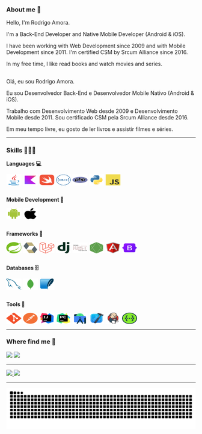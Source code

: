 ### About me 📌

Hello, I'm Rodrigo Amora. <br>

I'm a Back-End Developer and Native Mobile Developer (Android & iOS).

I have been working with Web Development since 2009 and with Mobile Development since 2011.
I'm certified CSM by Srcum Alliance since 2016.

In my free time, I like read books and watch movies and series.

##

Olá, eu sou Rodrigo Amora. <br>

Eu sou Desenvolvedor Back-End e Desenvolvedor Mobile Nativo (Android & iOS).

Trabalho com Desenvolvimento Web desde 2009 e Desenvolvimento Mobile desde 2011.
Sou certificado CSM pela Srcum Alliance desde 2016.

Em meu tempo livre, eu gosto de ler livros e assistir filmes e séries.


  
<hr>

<h3> Skills 👨🏽‍💻 </h3>

<b> Languages 💻 </b>
<div style="display: inline_block">
  <img align="center" alt="RodrigoAmora-Java" height="30" width="40" src="https://raw.githubusercontent.com/devicons/devicon/master/icons/java/java-original.svg" />
  
  <img align="center" alt="RodrigoAmora-Kotlin" height="30" width="40" src="https://raw.githubusercontent.com/devicons/devicon/master/icons/kotlin/kotlin-original.svg" />
  
  <img align="center" alt="RodrigoAmora-Swift" height="30" width="40" src="https://raw.githubusercontent.com/devicons/devicon/master/icons/swift/swift-original.svg" />
  
  <img align="center" alt="RodrigoAmora-ObjC" height="30" width="40" src="https://raw.githubusercontent.com/devicons/devicon/master/icons/objectivec/objectivec-plain.svg" />
  
  <img align="center" alt="RodrigoAmora-PHP" height="30" width="40" src="https://raw.githubusercontent.com/devicons/devicon/master/icons/php/php-original.svg" />
  
  <img align="center" alt="RodrigoAmora-Python" height="30" width="40" src="https://raw.githubusercontent.com/devicons/devicon/master/icons/python/python-original.svg" />
  
  <img align="center" alt="RodrigoAmora-JS" height="30" width="40" src="https://raw.githubusercontent.com/devicons/devicon/master/icons/javascript/javascript-original.svg" />
</div>

##

<b> Mobile Development 📱 </b>
<div style="display: inline_block">
  <img align="center" alt="RodrigoAmora-Android" height="30" width="40" src="https://raw.githubusercontent.com/devicons/devicon/master/icons/android/android-plain.svg" />
  
  <img align="center" alt="RodrigoAmora-Apple" height="30" width="40" src="https://raw.githubusercontent.com/devicons/devicon/master/icons/apple/apple-original.svg" />
</div>

##

<b> Frameworks 🔧 </b>
<div style="display: inline_block">
  <img align="center" alt="RodrigoAmora-Spring" height="30" width="40" src="https://raw.githubusercontent.com/devicons/devicon/master/icons/spring/spring-original.svg" />

  <img align="center" alt="RodrigoAmora-hibernate" height="30" width="40" src="https://raw.githubusercontent.com/devicons/devicon/master/icons/hibernate/hibernate-original.svg" />

  <img align="center" alt="RodrigoAmora-Laravel" height="30" width="40" src="https://raw.githubusercontent.com/devicons/devicon/master/icons/laravel/laravel-original.svg" />
  
  <img align="center" alt="RodrigoAmora-Django" height="30" width="40" src="https://raw.githubusercontent.com/devicons/devicon/master/icons/django/django-plain.svg" />

  <img align="center" alt="RodrigoAmora-Djangorest" height="30" width="40" src="https://raw.githubusercontent.com/devicons/devicon/master/icons/djangorest/djangorest-original.svg" />
  
  <img align="center" alt="RodrigoAmora-Nodejs" height="30" width="40" src="https://raw.githubusercontent.com/devicons/devicon/master/icons/nodejs/nodejs-plain.svg" />
  
  <img align="center" alt="RodrigoAmora-Angularjs" height="30" width="40" src="https://raw.githubusercontent.com/devicons/devicon/master/icons/angularjs/angularjs-original.svg" />

  <img align="center" alt="Rodrigo-Bootstrap" height="30" width="40" src="https://raw.githubusercontent.com/devicons/devicon/master/icons/bootstrap/bootstrap-original.svg" />
</div>

##

<b> Databases 🗄️ </b>
<div style="display: inline_block">
  <img align="center" alt="RodrigoAmora-Mysql" height="30" width="40" src="https://raw.githubusercontent.com/devicons/devicon/master/icons/mysql/mysql-original.svg" />

  <img align="center" alt="RodrigoAmora-Mongo" height="30" width="40" src="https://raw.githubusercontent.com/devicons/devicon/master/icons/mongodb/mongodb-plain.svg" />

  <img align="center" alt="RodrigoAmora-sqlite" height="30" width="40" src="https://raw.githubusercontent.com/devicons/devicon/master/icons/sqlite/sqlite-original.svg" />
</div>

##

<b> Tools 🔧 </b>
<div style="display: inline_block">
  <img align="center" src="https://raw.githubusercontent.com/devicons/devicon/master/icons/git/git-original.svg" alt="Roddrigo-Git" height="30" width="40" />
  
  <img align="center" alt="RodrigoAmora-Java" height="30" width="40" src="https://raw.githubusercontent.com/devicons/devicon/master/icons/postman/postman-original.svg" />

  <img align="center" src="https://raw.githubusercontent.com/devicons/devicon/master/icons/intellij/intellij-original.svg" alt="Rodrigo-Intellij" height="30" width="40" />

  <img align="center" src="https://raw.githubusercontent.com/devicons/devicon/master/icons/pycharm/pycharm-original.svg" alt="Rodrigo-pycharm" height="30" width="40" />

  <img align="center" src="https://raw.githubusercontent.com/devicons/devicon/master/icons/androidstudio/androidstudio-original.svg" alt="RodrigoAndroidStudio" height="30" width="40" />
  
  <img align="center" src="https://raw.githubusercontent.com/devicons/devicon/master/icons/xcode/xcode-original.svg" alt="Rodrigo-xcode" height="30" width="40" />

  <img align="center" src="https://raw.githubusercontent.com/devicons/devicon/master/icons/jenkins/jenkins-original.svg" alt="Rodrigo-jenkins" height="30" width="40" />

  <img align="center" alt="Rodrigo-Swagger" height="30" width="40" src="https://raw.githubusercontent.com/devicons/devicon/master/icons/swagger/swagger-original.svg" />
</div>

<hr>

<h3> Where find me 🖖 </h3>
<div> 
	<a href="https://linkedin.com/in/rodrigoamora" target="_blank"><img src="https://img.shields.io/badge/-LinkedIn-%230077B5?style=for-the-badge&logo=linkedin&logoColor=white" target="_blank"></a>
	<a href="https://instagram.com/rodrigoamora" target="_blank"><img src="https://img.shields.io/badge/-Instagram-%23E4405F?style=for-the-badge&logo=instagram&logoColor=white" target="_blank"></a>
</div>

<hr>

<div>
  <a href="https://github.com/RodrigoAmora">
  <img height="180em" src="https://github-readme-stats.vercel.app/api?username=RodrigoAmora&show_icons=true&theme=dark&include_all_commits=true&count_private=true"/>
  <img height="180em" src="https://github-readme-stats.vercel.app/api/top-langs/?username=RodrigoAmora&layout=compact&langs_count=6&theme=dark"/>
</div>

<hr>

<picture>
  <source media="(prefers-color-scheme: dark)" srcset="https://raw.githubusercontent.com/RodrigoAmora/RodrigoAmora/output/github-contribution-grid-snake-dark.svg">
  <source media="(prefers-color-scheme: light)" srcset="https://raw.githubusercontent.com/RodrigoAmora/RodrigoAmora/output/github-contribution-grid-snake.svg">
  <img alt="github contribution grid snake animation" src="https://raw.githubusercontent.com/RodrigoAmora/RodrigoAmora/output/github-contribution-grid-snake.svg">
</picture>

<!--
![Snake animation](https://github.com/RodrigoAmora/RodrigoAmora/blob/output/github-contribution-grid-snake.svg)
-->

<!--
	Links:
	dev.to - https://dev.to/
	shields.io - https://shields.io/
-->
